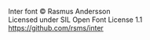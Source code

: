 Inter font © Rasmus Andersson  
Licensed under SIL Open Font License 1.1  
https://github.com/rsms/inter
